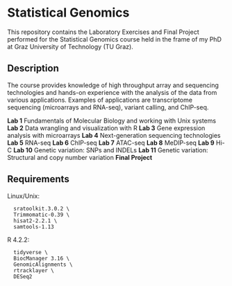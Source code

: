 # Statistical Genomics

This repository contains the Laboratory Exercises and Final Project performed for the Statistical Genomics course held in the frame of my PhD at Graz University of Technology (TU Graz).


## Description

The course provides knowledge of high throughput array and sequencing technologies and hands-on experience with the analysis of the data from various applications. Examples of applications are transcriptome sequencing (microarrays and RNA-seq), variant calling, and ChIP-seq.


**Lab 1** Fundamentals of Molecular Biology and working with Unix systems
**Lab 2** Data wrangling and visualization with R
**Lab 3** Gene expression analysis with microarrays
**Lab 4** Next-generation sequencing technologies
**Lab 5** RNA-seq
**Lab 6** ChIP-seq
**Lab 7** ATAC-seq
**Lab 8** MeDIP-seq
**Lab 9** Hi-C
**Lab 10** Genetic variation: SNPs and INDELs
**Lab 11** Genetic variation: Structural and copy number variation
**Final Project**


## Requirements

Linux/Unix: 
```{text}
  sratoolkit.3.0.2 \
  Trimmomatic-0.39 \
  hisat2-2.2.1 \
  samtools-1.13
```

R 4.2.2: 
```{text}
  tidyverse \
  BiocManager 3.16 \
  GenomicAlignments \
  rtracklayer \
  DESeq2 
```